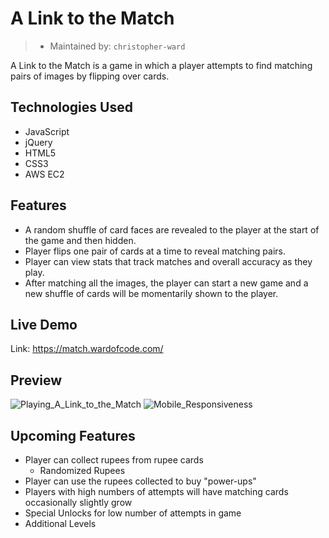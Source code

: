 # A Link to the Match

> - Maintained by: `christopher-ward` 

A Link to the Match is a game in which a player attempts to find matching pairs of images by flipping over cards.
## Technologies Used
- JavaScript
- jQuery
- HTML5
- CSS3
- AWS EC2
## Features
- A random shuffle of card faces are revealed to the player at the start of the game and then hidden.
- Player flips one pair of cards at a time to reveal matching pairs.
- Player can view stats that track matches and overall accuracy as they play.
- After matching all the images, the player can start a new game and a new shuffle of cards will be momentarily shown to the player.
## Live Demo
Link: <https://match.wardofcode.com/>

## Preview
![Playing_A_Link_to_the_Match](assets/playing_memory_match.gif)
![Mobile_Responsiveness](assets/mobile_responsive.gif)

## Upcoming Features
- Player can collect rupees from rupee cards
  - Randomized Rupees
- Player can use the rupees collected to buy "power-ups"
- Players with high numbers of attempts will have matching cards occasionally slightly grow
- Special Unlocks for low number of attempts in game
- Additional Levels

